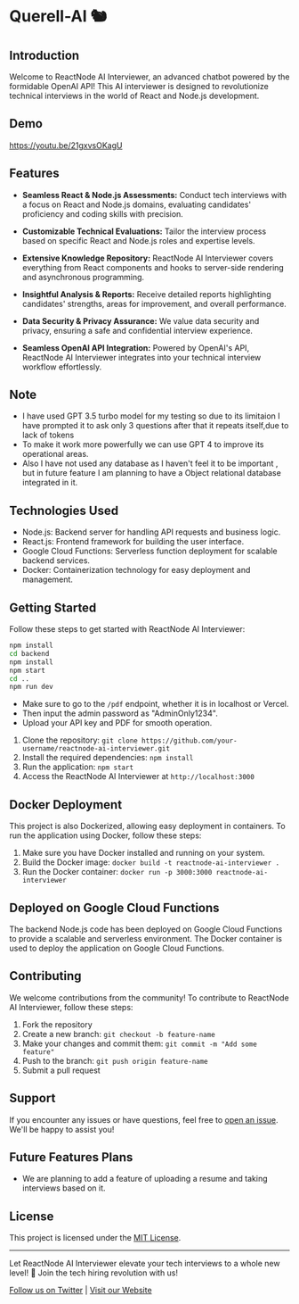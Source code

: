 # Querell-AI 🐿️

## Introduction

Welcome to ReactNode AI Interviewer, an advanced chatbot powered by the formidable OpenAI API! This AI interviewer is designed to revolutionize technical interviews in the world of React and Node.js development.

## Demo

https://youtu.be/21gxvsOKagU

## Features

- **Seamless React & Node.js Assessments:** Conduct tech interviews with a focus on React and Node.js domains, evaluating candidates' proficiency and coding skills with precision.

- **Customizable Technical Evaluations:** Tailor the interview process based on specific React and Node.js roles and expertise levels.

- **Extensive Knowledge Repository:** ReactNode AI Interviewer covers everything from React components and hooks to server-side rendering and asynchronous programming.

- **Insightful Analysis & Reports:** Receive detailed reports highlighting candidates' strengths, areas for improvement, and overall performance.

- **Data Security & Privacy Assurance:** We value data security and privacy, ensuring a safe and confidential interview experience.

- **Seamless OpenAI API Integration:** Powered by OpenAI's API, ReactNode AI Interviewer integrates into your technical interview workflow effortlessly.

## Note
- I have used GPT 3.5 turbo model for my testing so due to its limitaion I have prompted it to ask only 3 questions after that it repeats itself,due to lack of tokens
- To make it work more powerfully we can use GPT 4 to improve its operational areas.
- Also I have not used any database as I haven't feel it to be important , but in future feature I am planning to have a Object relational database integrated in it.


## Technologies Used

- Node.js: Backend server for handling API requests and business logic.
- React.js: Frontend framework for building the user interface.
- Google Cloud Functions: Serverless function deployment for scalable backend services.
- Docker: Containerization technology for easy deployment and management.

## Getting Started

Follow these steps to get started with ReactNode AI Interviewer:

```bash
npm install
cd backend
npm install
npm start
cd ..
npm run dev
```

- Make sure to go to the `/pdf` endpoint, whether it is in localhost or Vercel.
- Then input the admin password as "AdminOnly1234".
- Upload your API key and PDF for smooth operation.

1. Clone the repository: `git clone https://github.com/your-username/reactnode-ai-interviewer.git`
2. Install the required dependencies: `npm install`
3. Run the application: `npm start`
4. Access the ReactNode AI Interviewer at `http://localhost:3000`

## Docker Deployment

This project is also Dockerized, allowing easy deployment in containers. To run the application using Docker, follow these steps:

1. Make sure you have Docker installed and running on your system.
2. Build the Docker image: `docker build -t reactnode-ai-interviewer .`
3. Run the Docker container: `docker run -p 3000:3000 reactnode-ai-interviewer`

## Deployed on Google Cloud Functions

The backend Node.js code has been deployed on Google Cloud Functions to provide a scalable and serverless environment. The Docker container is used to deploy the application on Google Cloud Functions.

## Contributing

We welcome contributions from the community! To contribute to ReactNode AI Interviewer, follow these steps:

1. Fork the repository
2. Create a new branch: `git checkout -b feature-name`
3. Make your changes and commit them: `git commit -m "Add some feature"`
4. Push to the branch: `git push origin feature-name`
5. Submit a pull request

## Support

If you encounter any issues or have questions, feel free to [open an issue](https://github.com/your-username/reactnode-ai-interviewer/issues). We'll be happy to assist you!

## Future Features Plans

- We are planning to add a feature of uploading a resume and taking interviews based on it.

## License

This project is licensed under the [MIT License](LICENSE).

---

Let ReactNode AI Interviewer elevate your tech interviews to a whole new level! 🚀 Join the tech hiring revolution with us!

[Follow us on Twitter](https://twitter.com/reactnode_ai) | [Visit our Website](https://www.reactnodeai-interviewer.com)

